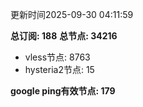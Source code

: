 更新时间2025-09-30 04:11:59

**总订阅: 188**
**总节点: 34216**
- vless节点: 8763
- hysteria2节点: 15

**google ping有效节点: 179**
